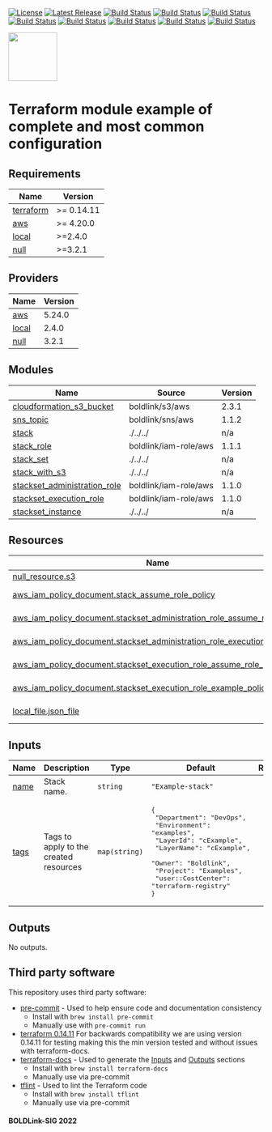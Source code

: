 [![License](https://img.shields.io/badge/License-Apache-blue.svg)](https://github.com/boldlink/terraform-aws-cloudformation/blob/main/LICENSE)
[![Latest Release](https://img.shields.io/github/release/boldlink/terraform-aws-cloudformation.svg)](https://github.com/boldlink/terraform-aws-cloudformation/releases/latest)
[![Build Status](https://github.com/boldlink/terraform-aws-cloudformation/actions/workflows/update.yaml/badge.svg)](https://github.com/boldlink/terraform-aws-cloudformation/actions)
[![Build Status](https://github.com/boldlink/terraform-aws-cloudformation/actions/workflows/release.yaml/badge.svg)](https://github.com/boldlink/terraform-aws-cloudformation/actions)
[![Build Status](https://github.com/boldlink/terraform-aws-cloudformation/actions/workflows/pre-commit.yaml/badge.svg)](https://github.com/boldlink/terraform-aws-cloudformation/actions)
[![Build Status](https://github.com/boldlink/terraform-aws-cloudformation/actions/workflows/pr-labeler.yaml/badge.svg)](https://github.com/boldlink/terraform-aws-cloudformation/actions)
[![Build Status](https://github.com/boldlink/terraform-aws-cloudformation/actions/workflows/module-examples-tests.yaml/badge.svg)](https://github.com/boldlink/terraform-aws-cloudformation/actions)
[![Build Status](https://github.com/boldlink/terraform-aws-cloudformation/actions/workflows/checkov.yaml/badge.svg)](https://github.com/boldlink/terraform-aws-cloudformation/actions)
[![Build Status](https://github.com/boldlink/terraform-aws-cloudformation/actions/workflows/auto-merge.yaml/badge.svg)](https://github.com/boldlink/terraform-aws-cloudformation/actions)
[![Build Status](https://github.com/boldlink/terraform-aws-cloudformation/actions/workflows/auto-badge.yaml/badge.svg)](https://github.com/boldlink/terraform-aws-cloudformation/actions)

[<img src="https://avatars.githubusercontent.com/u/25388280?s=200&v=4" width="96"/>](https://boldlink.io)

# Terraform  module example of complete and most common configuration


<!-- BEGINNING OF PRE-COMMIT-TERRAFORM DOCS HOOK -->
## Requirements

| Name | Version |
|------|---------|
| <a name="requirement_terraform"></a> [terraform](#requirement\_terraform) | >= 0.14.11 |
| <a name="requirement_aws"></a> [aws](#requirement\_aws) | >= 4.20.0 |
| <a name="requirement_local"></a> [local](#requirement\_local) | >=2.4.0 |
| <a name="requirement_null"></a> [null](#requirement\_null) | >=3.2.1 |

## Providers

| Name | Version |
|------|---------|
| <a name="provider_aws"></a> [aws](#provider\_aws) | 5.24.0 |
| <a name="provider_local"></a> [local](#provider\_local) | 2.4.0 |
| <a name="provider_null"></a> [null](#provider\_null) | 3.2.1 |

## Modules

| Name | Source | Version |
|------|--------|---------|
| <a name="module_cloudformation_s3_bucket"></a> [cloudformation\_s3\_bucket](#module\_cloudformation\_s3\_bucket) | boldlink/s3/aws | 2.3.1 |
| <a name="module_sns_topic"></a> [sns\_topic](#module\_sns\_topic) | boldlink/sns/aws | 1.1.2 |
| <a name="module_stack"></a> [stack](#module\_stack) | ./../../ | n/a |
| <a name="module_stack_role"></a> [stack\_role](#module\_stack\_role) | boldlink/iam-role/aws | 1.1.1 |
| <a name="module_stack_set"></a> [stack\_set](#module\_stack\_set) | ./../../ | n/a |
| <a name="module_stack_with_s3"></a> [stack\_with\_s3](#module\_stack\_with\_s3) | ./../../ | n/a |
| <a name="module_stackset_administration_role"></a> [stackset\_administration\_role](#module\_stackset\_administration\_role) | boldlink/iam-role/aws | 1.1.0 |
| <a name="module_stackset_execution_role"></a> [stackset\_execution\_role](#module\_stackset\_execution\_role) | boldlink/iam-role/aws | 1.1.0 |
| <a name="module_stackset_instance"></a> [stackset\_instance](#module\_stackset\_instance) | ./../../ | n/a |

## Resources

| Name | Type |
|------|------|
| [null_resource.s3](https://registry.terraform.io/providers/hashicorp/null/latest/docs/resources/resource) | resource |
| [aws_iam_policy_document.stack_assume_role_policy](https://registry.terraform.io/providers/hashicorp/aws/latest/docs/data-sources/iam_policy_document) | data source |
| [aws_iam_policy_document.stackset_administration_role_assume_role_policy](https://registry.terraform.io/providers/hashicorp/aws/latest/docs/data-sources/iam_policy_document) | data source |
| [aws_iam_policy_document.stackset_administration_role_execution_policy](https://registry.terraform.io/providers/hashicorp/aws/latest/docs/data-sources/iam_policy_document) | data source |
| [aws_iam_policy_document.stackset_execution_role_assume_role_policy](https://registry.terraform.io/providers/hashicorp/aws/latest/docs/data-sources/iam_policy_document) | data source |
| [aws_iam_policy_document.stackset_execution_role_example_policy](https://registry.terraform.io/providers/hashicorp/aws/latest/docs/data-sources/iam_policy_document) | data source |
| [local_file.json_file](https://registry.terraform.io/providers/hashicorp/local/latest/docs/data-sources/file) | data source |

## Inputs

| Name | Description | Type | Default | Required |
|------|-------------|------|---------|:--------:|
| <a name="input_name"></a> [name](#input\_name) | Stack name. | `string` | `"Example-stack"` | no |
| <a name="input_tags"></a> [tags](#input\_tags) | Tags to apply to the created resources | `map(string)` | <pre>{<br>  "Department": "DevOps",<br>  "Environment": "examples",<br>  "LayerId": "cExample",<br>  "LayerName": "cExample",<br>  "Owner": "Boldlink",<br>  "Project": "Examples",<br>  "user::CostCenter": "terraform-registry"<br>}</pre> | no |

## Outputs

No outputs.
<!-- END OF PRE-COMMIT-TERRAFORM DOCS HOOK -->

## Third party software
This repository uses third party software:
* [pre-commit](https://pre-commit.com/) - Used to help ensure code and documentation consistency
  * Install with `brew install pre-commit`
  * Manually use with `pre-commit run`
* [terraform 0.14.11](https://releases.hashicorp.com/terraform/0.14.11/) For backwards compatibility we are using version 0.14.11 for testing making this the min version tested and without issues with terraform-docs.
* [terraform-docs](https://github.com/segmentio/terraform-docs) - Used to generate the [Inputs](#Inputs) and [Outputs](#Outputs) sections
  * Install with `brew install terraform-docs`
  * Manually use via pre-commit
* [tflint](https://github.com/terraform-linters/tflint) - Used to lint the Terraform code
  * Install with `brew install tflint`
  * Manually use via pre-commit

#### BOLDLink-SIG 2022
